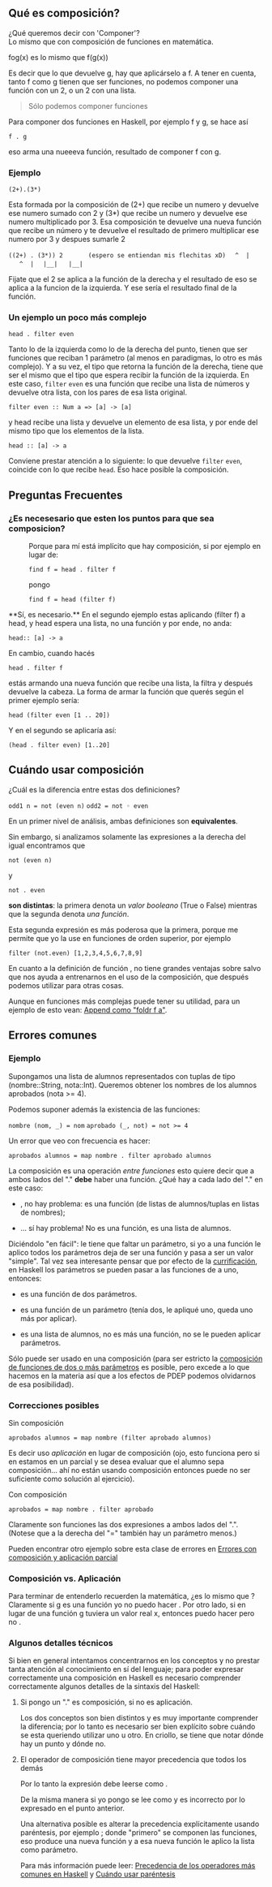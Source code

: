 Qué es composición?
-------------------

¿Qué queremos decir con 'Componer'?  
Lo mismo que con composición de funciones en matemática.

fog(x) es lo mismo que f(g(x))

Es decir que lo que devuelve g, hay que aplicárselo a f. A tener en cuenta, tanto f como g tienen que ser funciones, no podemos componer una función con un 2, o un 2 con una lista.

> Sólo podemos componer funciones

Para componer dos funciones en Haskell, por ejemplo f y g, se hace así

`f . g`

eso arma una nueeeva función, resultado de componer f con g.

### Ejemplo

`(2+).(3*)`

Esta formada por la composición de (2+) que recibe un numero y devuelve ese numero sumado con 2 y (3\*) que recibe un numero y devuelve ese numero multiplicado por 3. Esa composición te devuelve una nueva función que recibe un número y te devuelve el resultado de primero multiplicar ese numero por 3 y despues sumarle 2

`((2+) . (3*)) 2       (espero se entiendan mis flechitas xD)`
`  ^  |   ^  |`
`  |__|   |__|`
` `

Fijate que el 2 se aplica a la función de la derecha y el resultado de eso se aplica a la funcion de la izquierda. Y ese sería el resultado final de la función.

### Un ejemplo un poco más complejo

`head . filter even`

Tanto lo de la izquierda como lo de la derecha del punto, tienen que ser funciones que reciban 1 parámetro (al menos en paradigmas, lo otro es más complejo). Y a su vez, el tipo que retorna la función de la derecha, tiene que ser el mismo que el tipo que espera recibir la función de la izquierda. En este caso, `filter` `even` es una función que recibe una lista de números y devuelve otra lista, con los pares de esa lista original.

`filter even :: Num a => [a] -> [a]`

y head recibe una lista y devuelve un elemento de esa lista, y por ende del mismo tipo que los elementos de la lista.

`head :: [a] -> a`

Conviene prestar atención a lo siguiente: lo que devuelve `filter` `even`, coincide con lo que recibe `head`. Eso hace posible la composición.

Preguntas Frecuentes
--------------------

### ¿Es necesesario que esten los puntos para que sea composicion?

<dl>
<dd>
Porque para mí está implícito que hay composición, si por ejemplo en lugar de:

`find f = head . filter f`

pongo

`find f = head (filter f)`

</dl>
**Sí, es necesario.** En el segundo ejemplo estas aplicando (filter f) a head, y head espera una lista, no una función y por ende, no anda:

`head:: [a] -> a`

En cambio, cuando hacés

`head . filter f`

estás armando una nueva función que recibe una lista, la filtra y después devuelve la cabeza. La forma de armar la función que querés según el primer ejemplo sería:

`head (filter even [1 .. 20])`

Y en el segundo se aplicaría así:

`(head . filter even) [1..20]`

Cuándo usar composición
-----------------------

¿Cuál es la diferencia entre estas dos definiciones?

`odd1 n = not (even n)`
`odd2 = not ◦ even`

En un primer nivel de análisis, ambas definiciones son **equivalentes**.

Sin embargo, si analizamos solamente las expresiones a la derecha del igual encontramos que

`not (even n) `

y

`not . even`

**son distintas**: la primera denota un *valor booleano* (True o False) mientras que la segunda denota *una función*.

Esta segunda expresión es más poderosa que la primera, porque me permite que yo la use en funciones de orden superior, por ejemplo

`filter (not.even) [1,2,3,4,5,6,7,8,9]`

En cuanto a la definición de función , no tiene grandes ventajas sobre salvo que nos ayuda a entrenarnos en el uso de la composición, que después podemos utilizar para otras cosas.

Aunque en funciones más complejas puede tener su utilidad, para un ejemplo de esto vean: [Append como "foldr f a"](Append_como_"foldr_f_a" "wikilink").

Errores comunes
---------------

### Ejemplo

Supongamos una lista de alumnos representados con tuplas de tipo (nombre::String, nota::Int). Queremos obtener los nombres de los alumnos aprobados (nota &gt;= 4).

Podemos suponer además la existencia de las funciones:

`nombre (nom, _) = nom`
`aprobado (_, not) = not >= 4`

Un error que veo con frecuencia es hacer:

`aprobados alumnos = map nombre . filter aprobado alumnos`

La composición es una operación *entre funciones* esto quiere decir que a ambos lados del "." **debe** haber una función. ¿Qué hay a cada lado del "." en este caso:

-   , no hay problema: es una función (de listas de alumnos/tuplas en listas de nombres);

-   ... sí hay problema! No es una función, es una lista de alumnos.

Diciéndolo "en fácil": le tiene que faltar un parámetro, si yo a una función le aplico todos los parámetros deja de ser una función y pasa a ser un valor "simple". Tal vez sea interesante pensar que por efecto de la [currificación](currificacion.md), en Haskell los parámetros se pueden pasar a las funciones de a uno, entonces:

-   es una función de dos parámetros.

-   es una función de un parámetro (tenía dos, le apliqué uno, queda uno más por aplicar).

-   es una lista de alumnos, no es más una función, no se le pueden aplicar parámetros.

Sólo puede ser usado en una composición (para ser estricto la [composición de funciones de dos o más parámetros](composicion-de-funciones-de-dos-o-mas-parametros.md) es posible, pero excede a lo que hacemos en la materia así que a los efectos de PDEP podemos olvidarnos de esa posibilidad).

### Correcciones posibles

Sin composición  

`aprobados alumnos = map nombre (filter aprobado alumnos)`

  
Es decir uso *aplicación* en lugar de composición (ojo, esto funciona pero si en estamos en un parcial y se desea evaluar que el alumno sepa composición... ahí no están usando composición entonces puede no ser suficiente como solución al ejercicio).

Con composición  

`aprobados = map nombre . filter aprobado`

  
Claramente son funciones las dos expresiones a ambos lados del ".". (Notese que a la derecha del "=" también hay un parámetro menos.)

Pueden encontrar otro ejemplo sobre esta clase de errores en [ Errores con composición y aplicación parcial](errores-comunes-al-comenzar-a-trabajar-con-haskell-composicion-y-aplicacion-parcial.md)

### Composición vs. Aplicación

Para terminar de entenderlo recuerden la matemática, ¿es lo mismo que ? Claramente si g es una función yo no puedo hacer . Por otro lado, si en lugar de una función g tuviera un valor real x, entonces puedo hacer pero no .

### Algunos detalles técnicos

Si bien en general intentamos concentrarnos en los conceptos y no prestar tanta atención al conocimiento en sí del lenguaje; para poder expresar correctamente una composición en Haskell es necesario comprender correctamente algunos detalles de la sintaxis del Haskell:

1.  Si pongo un "." es composición, si no es aplicación.
      
    Los dos conceptos son bien distintos y es muy importante comprender la diferencia; por lo tanto es necesario ser bien explícito sobre cuándo se esta queriendo utilizar uno u otro. En criollo, se tiene que notar dónde hay un punto y dónde no.

2.  El operador de composición tiene mayor precedencia que todos los demás
      
    Por lo tanto la expresión debe leerse como .

    De la misma manera si yo pongo se lee como y es incorrecto por lo expresado en el punto anterior.

    Una alternativa posible es alterar la precedencia explícitamente usando paréntesis, por ejemplo ; donde "primero" se componen las funciones, eso produce una nueva función y a esa nueva función le aplico la lista como parámetro.

    Para más información puede leer: [Precedencia de los operadores más comunes en Haskell](precedencia-de-los-operadores-mas-comunes-en-haskell.md) y [Cuándo usar paréntesis](cuando-usar-parentesis.md)


